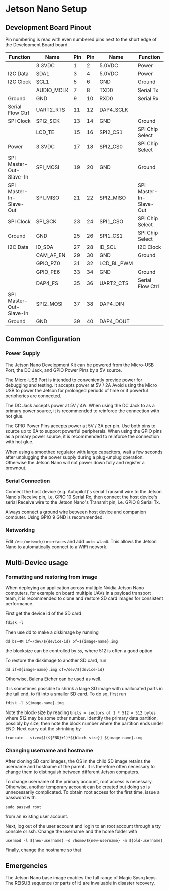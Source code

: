 # Jetson Nano Setup

## Development Board Pinout
Pin numbering is read with even numbered pins next to the short edge of the Development Board board.

| Function | Name | Pin | Pin | Name | Function |
|-------------------------|------------|-----|-----|------------|-------------------------|
|  | 3.3VDC | 1 | 2 | 5.0VDC | Power |
| I2C Data | SDA1 | 3 | 4 | 5.0VDC | Power |
| I2C Clock | SCL1 | 5 | 6 | GND | Ground |
|  | AUDIO_MCLK | 7 | 8 | TXD0 | Serial Tx |
| Ground | GND | 9 | 10 | RXD0 | Serial Rx |
| Serial Flow Ctrl | UART2_RTS | 11 | 12 | DAP4_SCLK |  |
| SPI Clock | SPI2_SCK | 13 | 14 | GND | Ground |
|  | LCD_TE | 15 | 16 | SPI2_CS1 | SPI Chip Select |
| Power | 3.3VDC | 17 | 18 | SPI2_CS0 | SPI Chip Select |
| SPI Master-Out-Slave-In | SPI_MOSI | 19 | 20 | GND | Ground |
| SPI Master-In-Slave-Out | SPI_MISO | 21 | 22 | SPI2_MISO | SPI Master-In-Slave-Out |
| SPI Clock | SPI_SCK | 23 | 24 | SPI1_CSO | SPI Chip Select |
| Ground | GND | 25 | 26 | SPI1_CS1 | SPI Chip Select |
| I2C Data | ID_SDA | 27 | 28 | ID_SCL | I2C Clock |
|  | CAM_AF_EN | 29 | 30 | GND | Ground |
|  | GPIO_PZ0 | 31 | 32 | LCD_BL_PWM |  |
|  | GPIO_PE6 | 33 | 34 | GND | Ground |
|  | DAP4_FS | 35 | 36 | UART2_CTS | Serial Flow Ctrl |
| SPI Master-Out-Slave-In | SPI2_MOSI | 37 | 38 | DAP4_DIN |  |
| Ground | GND | 39 | 40 | DAP4_DOUT |  |

## Common Configuration
### Power Supply
The Jetson Nano Development Kit can be powered from the Micro-USB Port, the DC Jack, and GPIO Power Pins by a 5V source.

The Micro-USB Port is intended to conveniently provide power for debugging and testing. It accepts power at 5V / 2A
Avoid using the Micro USB to power the Jetson for prolonged periods of time or if powerful peripheries are connected.

The DC Jack accepts power at 5V / 4A. When using the DC Jack to as a primary power source, it is recommended to reinforce the connection with hot glue.

The GPIO Power Pins accepts power at 5V / 3A per pin. Use both pins to source up to 6A to support powerful peripherals. When using the GPIO pins as a primary power source, it is recommended to reinforce the connection with hot glue.

When using a smoothed regulator with large capacitors, wait a few seconds after unplugging the power supply during a plug-unplug operation. Otherwise the Jetson Nano will not power down fully and register a brownout.

### Serial Connection
Connect the host device (e.g. Autopilot)'s serial Transmit wire to the Jetson Nano's Receive pin, i.e. GPIO 10 Serial Rx, then connect the host device's serial Receive wire to the Jetson Nano's Transmit pin, i.e. GPIO 8 Serial Tx.

Always connect a ground wire between host device and companion computer. Using GPIO 9 GND is recommended.

### Networking
Edit `/etc/network/interfaces` and add `auto wlan0`. This allows the Jetson Nano to automatically connect to a WiFi network.

## Multi-Device usage

### Formatting and restoring from image
When deploying an application across multiple Nvidia Jetson Nano computers, for example on board multiple UAVs in a payload transport team, it is recommended to clone and restore SD card images for consistent performance.

First get the device id of the SD card 
```
fdisk -l
```

Then use dd to make a diskimage by running
```
dd bs=4M if=/dev/${device-id} of=${image-name}.img
```
the blocksize can be controlled by `bs`, where 512 is often a good option

To restore the diskimage to another SD card, run
```
dd if=${image-name}.img of=/dev/${device-id}
```

Otherwise, Balena Etcher can be used as well.

It is sometimes possible to shrink a large SD image with unallocated parts in the tail end, to fit into a smaller SD card. To do so, first run
```
fdisk -l ${image-name}.img
```

Note the block-size by reading `Units = sectors of 1 * 512 = 512 bytes` where 512 may be some other number.
Identify the primary data partition, possibly by size, then note the block number where the partition ends under END. Next carry out the shrinking by
```
truncate --size=$[(${END}+1)*${block-size}] ${image-name}.img
```


### Changing username and hostname
After cloning SD card images, the OS in the child SD image retains the username and hostname of the parent. It is therefore often necessary to change them to distinguish between different Jetson computers.

To change username of the primary account, root access is necessary. Otherwise, another temporary account can be created but doing so is unnecessarily complicated. To obtain root access for the first time, issue a password with 
```
sudo passwd root
```
from an existing user account.

Next, log out of the user account and login to an root account through a tty console or ssh. Change the username and the home folder with 
```
usermod -l ${new-username} -d /home/${new-username} -m ${old-username}
```
Finally, change the hostname so that 

## Emergencies
The Jetson Nano base image enables the full range of Magic Sysrq keys. The REISUB sequence (or parts of it) are invaluable in disaster recovery.



